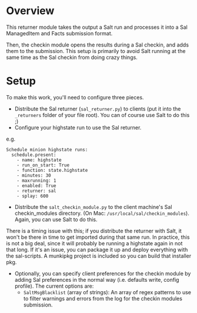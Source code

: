 # Overview
This returner module takes the output a Salt run and processes it into
a Sal ManagedItem and Facts submission format.

Then, the checkin module opens the results during a Sal checkin, and
adds them to the submission. This setup is primarily to avoid Salt
running at the same time as the Sal checkin from doing crazy things.

# Setup
To make this work, you'll need to configure three pieces.

- Distribute the Sal returner (`sal_returner.py`) to clients (put it into the `_returners` folder of your file root). You can of course use Salt to do this ;)
- Configure your highstate run to use the Sal returner.

e.g.
```
Schedule minion highstate runs:
  schedule.present:
    - name: highstate
	- run_on_start: True
	- function: state.highstate
	- minutes: 30
	- maxrunning: 1
	- enabled: True
	- returner: sal
	- splay: 600
```

- Distribute the `salt_checkin_module.py` to the client machine's Sal checkin_modules directory. (On Mac: `/usr/local/sal/checkin_modules`). Again, you can use Salt to do this.

There is a timing issue with this; if you distribute the returner with Salt, it won't be there in time to get imported during that same run. In practice, this is not a big deal, since it will probably be running a highstate again in not that long. If it's an issue, you can package it up and deploy everything with the sal-scripts. A munkipkg project is included so you can build that installer pkg.
- Optionally, you can specify client preferences for the checkin module by adding Sal preferences in the normal way (i.e. defaults write, config profile). The current options are:
	- `SaltMsgBlacklist` (array of strings): An array of regex patterns to use to filter warnings and errors from the log for the checkin modules submission.
